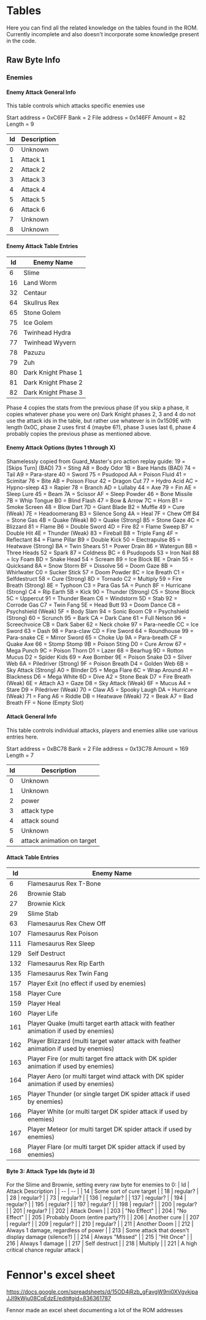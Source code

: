 # Tables

Here you can find all the related knowledge on the tables found in the ROM. Currently incomplete and also doesn't incorporate some knowledge present in the code.

## Raw Byte Info

### Enemies

#### Enemy Attack General Info

This table controls which attacks specific enemies use

Start address = 0xC6FF
Bank = 2
File address = 0x146FF
Amount = 82
Length = 9

| Id | Description |
| -- | -- |
| 0 | Unknown |
| 1 | Attack 1 |
| 2 | Attack 2 |
| 3 | Attack 3 |
| 4 | Attack 4 |
| 5 | Attack 5 |
| 6 | Attack 6 |
| 7 | Unknown |
| 8 | Unknown |


#### Enemy Attack Table Entries


| Id | Enemy Name |
| --  | -- |
| 6 | Slime |
| 16 | Land Worm |
| 32 | Centaur |
| 64 | Skullrus Rex |
| 65 | Stone Golem |
| 75 | Ice Golem |
| 76 | Twinhead Hydra |
| 77 | Twinhead Wyvern |
| 78 | Pazuzu |
| 79 | Zuh |
| 80 | Dark Knight Phase 1 |
| 81 | Dark Knight Phase 2 |
| 82 | Dark Knight Phase 3 |

Phase 4 copies the stats from the previous phase (if you skip a phase, it copies whatever phase you were on)
Dark Knight phases 2, 3 and 4 do not use the attack ids in the table, but rather use whatever is in 0x1509E with length 0x0C, phase 2 uses first 4 (maybe 6?), phase 3 uses last 6, phase 4 probably copies the previous phase as mentioned above.

#### Enemy Attack Options (bytes 1 through X)

Shamelessly copied from Guard_Master's pro action replay guide:
19 = [Skips Turn] (BAD)     73 = Sting                A8 = Body Odor
1B = Bare Hands   (BAD)     74 = Tail                 A9 = Para-stare
40 = Sword                  75 = Psudopod             AA = Poison Fluid
41 = Scimitar               76 = Bite                 AB = Poison Flour
42 = Dragon Cut             77 = Hydro Acid           AC = Hypno-sleep
43 = Rapier                 78 = Branch               AD = Lullaby
44 = Axe                    79 = Fin                  AE = Sleep Lure
45 = Beam                   7A = Scissor              AF = Sleep Powder
46 = Bone Missile           7B = Whip Tongue          B0 = Blind Flash
47 = Bow & Arrow            7C = Horn                 B1 = Smoke Screen
48 = Blow Dart              7D = Giant Blade          B2 = Muffle
49 = Cure (Weak)            7E = Headoomerang         B3 = Silence Song
4A = Heal                   7F = Chew Off             B4 = Stone Gas
4B = Quake (Weak)           80 = Quake (Strong)       B5 = Stone Gaze
4C = Blizzard               81 = Flame                B6 = Double Sword
4D = Fire                   82 = Flame Sweep          B7 = Double Hit
4E = Thunder (Weak)         83 = Fireball             B8 = Triple Fang
4F = Reflectant             84 = Flame Pillar         B9 = Double Kick
50 = Electrapulse           85 = Heatwave (Strong)    BA = Twin Shears
51 = Power Drain            86 = Watergun             BB = Three Heads
52 = Spark                  87 = Coldness             BC = 6 Psudopods
53 = Iron Nail              88 = Icy Foam             BD = Snake Head
54 = Scream                 89 = Ice Block            BE = Drain
55 = Quicksand              8A = Snow Storm           BF = Dissolve
56 = Doom Gaze              8B = Whirlwater           C0 = Sucker Stick
57 = Doom Powder            8C = Ice Breath           C1 = Selfdestruct
58 = Cure (Strong)          8D = Tornado              C2 = Multiply
59 = Fire Breath (Strong)   8E = Typhoon              C3 = Para Gas
5A = Punch                  8F = Hurricane (Strong)   C4 = Rip Earth
5B = Kick                   90 = Thunder (Strong)     C5 = Stone Block
5C = Uppercut               91 = Thunder Beam         C6 = Windstorm
5D = Stab                   92 = Corrode Gas          C7 = Twin Fang
5E = Head Butt              93 = Doom Dance           C8 = Psychshield (Weak)
5F = Body Slam              94 = Sonic Boom           C9 = Psychshield (Strong)
60 = Scrunch                95 = Bark                 CA = Dark Cane
61 = Full Nelson            96 = Screechvoice         CB = Dark Saber
62 = Neck choke             97 = Para-needle          CC = Ice Sword
63 = Dash                   98 = Para-claw            CD = Fire Sword
64 = Roundhouse             99 = Para-snake           CE = Mirror Sword
65 = Choke Up               9A = Para-breath          CF = Quake Axe
66 = Stomp Stomp            9B = Poison Sting         D0 = Cure Arrow
67 = Mega Punch             9C = Poison Thorn         D1 = Lazer
68 = Bearhug                9D = Rotton Mucus         D2 = Spider Kids
69 = Axe Bomber             9E = Poison Snake         D3 = Silver Web
6A = Piledriver (Strong)    9F = Poison Breath        D4 = Golden Web
6B = Sky Attack (Strong)    A0 = Blinder              D5 = Mega Flare
6C = Wrap Around            A1 = Blackness            D6 = Mega White
6D = Dive                   A2 = Stone Beak           D7 = Fire Breath (Weak)
6E = Attach                 A3 = Gaze                 D8 = Sky Attack (Weak)
6F = Mucus                  A4 = Stare                D9 = Piledriver (Weak)
70 = Claw                   A5 = Spooky Laugh         DA = Hurricane (Weak)
71 = Fang                   A6 = Riddle               DB = Heatwave (Weak)
72 = Beak                   A7 = Bad Breath           FF = None (Empty Slot)

#### Attack General Info

This table controls individual attacks, players and enemies alike use various entries here.

Start address = 0xBC78
Bank = 2
File address = 0x13C78
Amount = 169
Length = 7

| Id | Description |
| --  | -- |
| 0 | Unknown |
| 1 | Unknown |
| 2 | power |
| 3 | attack type |
| 4 | attack sound |
| 5 | Unknown |
| 6 | attack animation on target |

#### Attack Table Entries

| Id | Enemy Name |
| --  | -- |
| 6 | Flamesaurus Rex T-Bone |
| 26 | Brownie Stab |
| 27 | Brownie Kick |
| 29 | Slime Stab |
| 63 | Flamesaurus Rex Chew Off |
| 107 | Flamesaurus Rex Poison |
| 111 | Flamesaurus Rex Sleep |
| 129 | Self Destruct |
| 132 | Flamesaurus Rex Rip Earth |
| 135 | Flamesaurus Rex Twin Fang |
| 157 | Player Exit (no effect if used by enemies) |
| 158 | Player Cure |
| 159 | Player Heal |
| 160 | Player Life |
| 161 | Player Quake (multi target earth attack with feather animation if used by enemies) |
| 162 | Player Blizzard (multi target water attack with feather animation if used by enemies) |
| 163 | Player Fire (or multi target fire attack with DK spider animation if used by enemies)  |
| 164 | Player Aero (or multi target wind attack with DK spider animation if used by enemies)  |
| 165 | Player Thunder (or single target DK spider attack if used by enemies) |
| 166 | Player White (or multi target DK spider attack if used by enemies) |
| 167 | Player Meteor (or multi target DK spider attack if used by enemies) |
| 168 | Player Flare (or multi target DK spider attack if used by enemies) |

#### Byte 3: Attack Type Ids (byte id 3)

For the Slime and Brownie, setting every raw byte for enemies to 0:
| Id  | Attack Description |
| --  | -- |
| 14 | Some sort of cure target |
| 18 | regular? |
| 28 | regular? |
| 73 | regular? |
| 136 | regular? |
| 137 | regular? |
| 194 | regular? |
| 195 | regular? |
| 197 | regular? |
| 198 | regular? |
| 200 | regular? |
| 201 | regular? |
| 202 | Attack Down |
| 203 | "No Effect" |
| 204 | "No Effect" |
| 205 | Probably Doom (entire party??) |
| 206 | Another cure |
| 207 | regular? |
| 209 | regular? |
| 210 | regular? |
| 211 | Another Doom |
| 212 | Always 1 damage, regardless of power |
| 213 | Some attack that doesn't display damage (silence?) |
| 214 | Always "Missed" |
| 215 | "Hit Once" |
| 216 | Always 1 damage |
| 217 | Self destruct |
| 218 | Multiply |
| 221 | A high critical chance regular attack |

# Fennor's excel sheet

https://docs.google.com/spreadsheets/d/15OD4jRzb_gFavgW9ni0XVgvkipaJJI9kWju08CqEdzE/edit#gid=836361787

Fennor made an excel sheet documenting a lot of the ROM addresses 
